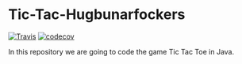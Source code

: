 # Tic-Tac-Hugbunarfockers
[![Travis](https://travis-ci.org/Hugbunarfockers/Tic-Tac-Hugbunarfockers.svg?branch=master)](https://travis-ci.org/Hugbunarfockers/Tic-Tac-Hugbunarfockers)
[![codecov](https://codecov.io/gh/Hugbunarfockers/Tic-Tac-Hugbunarfockers/branch/master/graph/badge.svg)](https://codecov.io/gh/Hugbunarfockers/Tic-Tac-Hugbunarfockers)

In this repository we are going to code the game Tic Tac Toe in Java.
